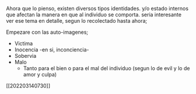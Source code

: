 Ahora que lo pienso, existen diversos tipos identidades. y/o estado internos que afectan la manera en que al individuo se comporta. seria interesante ver ese tema en detalle, segun lo recolectado hasta ahora;

Empezare con las auto-imagenes;
- Victima
- Inocencia -en si, inconciencia-
- Sobervia
- Malo
	- Tanto para el bien o para el mal del individuo
	(segun lo de evil y lo de amor y culpa)
	
[[202203140730]]